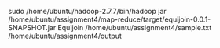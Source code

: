 sudo /home/ubuntu/hadoop-2.7.7/bin/hadoop jar /home/ubuntu/assignment4/map-reduce/target/equijoin-0.0.1-SNAPSHOT.jar Equijoin /home/ubuntu/assignment4/sample.txt /home/ubuntu/assignment4/output
